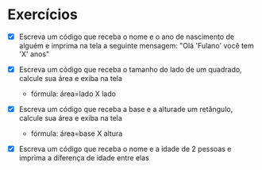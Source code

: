  # Exercícios 

- [x] Escreva um código que receba o nome e o ano de nascimento de alguém e imprima na tela a seguinte mensagem: "Olá 'Fulano' você tem 'X' anos"

- [x] Escreva um código que receba o tamanho do lado de um quadrado, calcule sua área e exiba na tela
   - fórmula: área=lado X lado

- [x] Escreva um código que receba a base e a alturade um retângulo, calcule sua área e exiba na tela
   - fórmula: área=base X altura

- [x] Escreva um código que receba o nome e a idade de 2 pessoas e imprima a diferença de idade entre elas